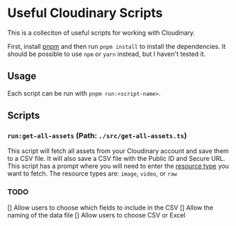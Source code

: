 # Useful Cloudinary Scripts

This is a colleciton of useful scripts for working with Cloudinary.

First, install [pnpm](https://pnpm.js.org/en/installation) and then run `pnpm install` to install the dependencies. It should be possible to use `npm` or `yarn` instead, but I haven't tested it.

## Usage

Each script can be run with `pnpm run:<script-name>`.

## Scripts

### `run:get-all-assets` (Path: `./src/get-all-assets.ts`)

This script will fetch all assets from your Cloudinary account and save them to a CSV file. It will also save a CSV file with the Public ID and Secure URL. This script has a prompt where you will need to enter the [resource type](https://cloudinary.com/documentation/admin_api#get_resources) you want to fetch. The resource types are: `image`, `video`, or `raw`

### TODO

[] Allow users to choose which fields to include in the CSV
[] Allow the naming of the data file
[] Allow users to choose CSV or Excel
